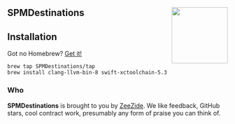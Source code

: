 <h2>SPMDestinations
  <img src="http://zeezide.com/img/SwiftXcodePkgIcon.svg"
       align="right" width="128" height="128" />
</h2>

## Installation

Got no Homebrew? [Get it!](https://brew.sh)

```shell
brew tap SPMDestinations/tap
brew install clang-llvm-bin-8 swift-xctoolchain-5.3
```

### Who

**SPMDestinations** is brought to you by
[ZeeZide](http://zeezide.de).
We like feedback, GitHub stars, cool contract work,
presumably any form of praise you can think of.
